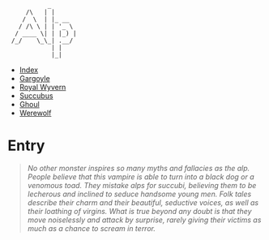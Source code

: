 ```
           _       
     /\   | |      
    /  \  | |_ __  
   / /\ \ | | '_ \ 
  / ____ \| | |_) |
 /_/    \_\_| .__/ 
            | |    
            |_|
```

* [Index](index.md)
* [Gargoyle](gargoyle.md)
* [Royal Wyvern](royal_wyvern.md)
* [Succubus](succubus.md)
* [Ghoul](ghoul.md)
* [Werewolf](werewolf.md)

# Entry
> *No other monster inspires so many myths and fallacies as the alp. People
> believe that this vampire is able to turn into a black dog or a venomous toad.
> They mistake alps for succubi, believing them to be lecherous and inclined to
> seduce handsome young men. Folk tales describe their charm and their beautiful,
> seductive voices, as well as their loathing of virgins. What is true beyond any
> doubt is that they move noiselessly and attack by surprise, rarely giving their
> victims as much as a chance to scream in terror.*
